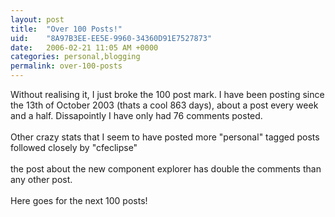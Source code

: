 ```yaml
---
layout: post
title:  "Over 100 Posts!"
uid:	"8A97B3EE-EE5E-9960-34360D91E7527873"
date:   2006-02-21 11:05 AM +0000
categories: personal,blogging
permalink: over-100-posts
---
```

Without realising it, I just broke the 100 post mark. I have been posting since the 13th of October 2003 (thats a cool 863 days), about a post every week and a half. Dissapointly I have only had 76 comments posted.<br /><br />Other crazy stats that I seem to have posted more &quot;personal&quot; tagged posts followed closely by &quot;cfeclipse&quot; <br /><br />the post about the new component explorer has double the comments than any other post.<br /><br />Here goes for the next 100 posts!